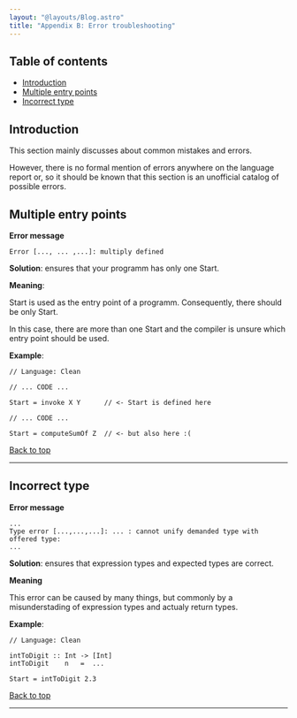 ```yaml
---
layout: "@layouts/Blog.astro"
title: "Appendix B: Error troubleshooting"
---
```


## Table of contents

- [Introduction](#introduction)
- [Multiple entry points](#multiple-entry-points)
- [Incorrect type](#incorrect-type)

## Introduction

This section mainly discusses about common mistakes and errors.

However, there is no formal mention of errors anywhere on the language report or, so it should be known that this section is an unofficial catalog of possible errors.

## Multiple entry points

**Error message**

```
Error [..., ... ,...]: multiply defined
```

**Solution**: ensures that your programm has only one $\text{Start}$.

**Meaning**:

$\text{Start}$ is used as the entry point of a programm.
Consequently, there should be only $\text{Start}$.

In this case, there are more than one $\text{Start}$ and the compiler is unsure which entry point should be used.

**Example**:

```
// Language: Clean

// ... CODE ...

Start = invoke X Y      // <- Start is defined here

// ... CODE ...

Start = computeSumOf Z  // <- but also here :(
```

[Back to top](#)

---

## Incorrect type

**Error message**

```
...
Type error [...,...,...]: ... : cannot unify demanded type with offered type:
...
```

**Solution**: ensures that expression types and expected types are correct.

**Meaning**

This error can be caused by many things, but commonly by a misunderstading of expression types and actualy return types.

**Example**:

```
// Language: Clean

intToDigit :: Int -> [Int]
intToDigit    n   =  ...

Start = intToDigit 2.3
```

[Back to top](#)

---